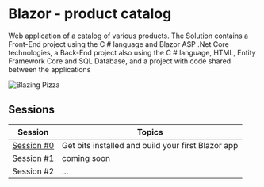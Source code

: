 # Blazor - product catalog

Web application of a catalog of various products. The Solution contains a Front-End project using the C # language and Blazor ASP .Net Core technologies, a Back-End project also using the C # language, HTML, Entity Framework Core and SQL Database, and a project with code shared between the applications

![Blazing Pizza](https://user-images.githubusercontent.com/1874516/77244515-c889ce00-6bd2-11ea-9a45-47452c084464.png)

## Sessions

| Session | Topics |
| ----- | ---- |
| [Session #0](/docs/00-get-started.md) | Get bits installed and build your first Blazor app |
| Session #1 | coming soon |
| Session #2 | ... |
